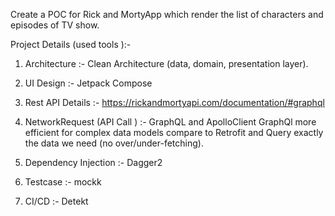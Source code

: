 Create a POC for Rick and MortyApp which render the list of characters and episodes of TV show.

Project Details (used tools ):-

1) Architecture  :-   Clean Architecture (data, domain, presentation layer).
2) UI Design :-       Jetpack Compose

3)  Rest API Details :- https://rickandmortyapi.com/documentation/#graphql

4) NetworkRequest (API Call ) :- GraphQL and ApolloClient 
                                                     GraphQl more efficient for complex data models compare to Retrofit and
                                                      Query exactly the data we need (no over/under-fetching).

5) Dependency Injection :-  Dagger2
6) Testcase :-  mockk
7) CI/CD  :-    Detekt


